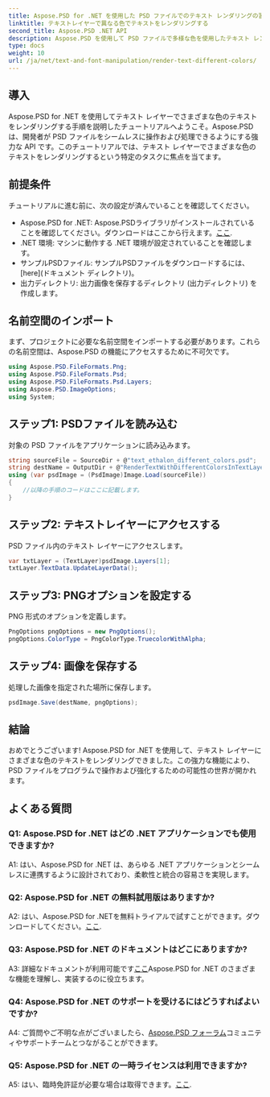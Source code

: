 ```yaml
---
title: Aspose.PSD for .NET を使用した PSD ファイルでのテキスト レンダリングの習得
linktitle: テキストレイヤーで異なる色でテキストをレンダリングする
second_title: Aspose.PSD .NET API
description: Aspose.PSD を使用して PSD ファイルで多様な色を使用したテキスト レンダリングを習得し、.NET アプリケーションを強化します。デザイン機能を簡単に向上できます。
type: docs
weight: 10
url: /ja/net/text-and-font-manipulation/render-text-different-colors/
---
```

## 導入
Aspose.PSD for .NET を使用してテキスト レイヤーでさまざまな色のテキストをレンダリングする手順を説明したチュートリアルへようこそ。Aspose.PSD は、開発者が PSD ファイルをシームレスに操作および処理できるようにする強力な API です。このチュートリアルでは、テキスト レイヤーでさまざまな色のテキストをレンダリングするという特定のタスクに焦点を当てます。
## 前提条件
チュートリアルに進む前に、次の設定が済んでいることを確認してください。
-  Aspose.PSD for .NET: Aspose.PSDライブラリがインストールされていることを確認してください。ダウンロードはここから行えます。[ここ](https://releases.aspose.com/psd/net/).
- .NET 環境: マシンに動作する .NET 環境が設定されていることを確認します。
- サンプルPSDファイル: サンプルPSDファイルをダウンロードするには、[here](ドキュメント ディレクトリ)。
- 出力ディレクトリ: 出力画像を保存するディレクトリ (出力ディレクトリ) を作成します。
## 名前空間のインポート
まず、プロジェクトに必要な名前空間をインポートする必要があります。これらの名前空間は、Aspose.PSD の機能にアクセスするために不可欠です。
```csharp
using Aspose.PSD.FileFormats.Png;
using Aspose.PSD.FileFormats.Psd;
using Aspose.PSD.FileFormats.Psd.Layers;
using Aspose.PSD.ImageOptions;
using System;
```
## ステップ1: PSDファイルを読み込む
対象の PSD ファイルをアプリケーションに読み込みます。
```csharp
string sourceFile = SourceDir + @"text_ethalon_different_colors.psd";
string destName = OutputDir + @"RenderTextWithDifferentColorsInTextLayer_out.png";
using (var psdImage = (PsdImage)Image.Load(sourceFile))
{
    //以降の手順のコードはここに記載します。
}
```
## ステップ2: テキストレイヤーにアクセスする
PSD ファイル内のテキスト レイヤーにアクセスします。
```csharp
var txtLayer = (TextLayer)psdImage.Layers[1];
txtLayer.TextData.UpdateLayerData();
```
## ステップ3: PNGオプションを設定する
PNG 形式のオプションを定義します。
```csharp
PngOptions pngOptions = new PngOptions();
pngOptions.ColorType = PngColorType.TruecolorWithAlpha;
```
## ステップ4: 画像を保存する
処理した画像を指定された場所に保存します。
```csharp
psdImage.Save(destName, pngOptions);
```
## 結論

おめでとうございます! Aspose.PSD for .NET を使用して、テキスト レイヤーにさまざまな色のテキストをレンダリングできました。この強力な機能により、PSD ファイルをプログラムで操作および強化するための可能性の世界が開かれます。

## よくある質問

### Q1: Aspose.PSD for .NET はどの .NET アプリケーションでも使用できますか?

A1: はい、Aspose.PSD for .NET は、あらゆる .NET アプリケーションとシームレスに連携するように設計されており、柔軟性と統合の容易さを実現します。

### Q2: Aspose.PSD for .NET の無料試用版はありますか?

 A2: はい、Aspose.PSD for .NETを無料トライアルで試すことができます。ダウンロードしてください。[ここ](https://releases.aspose.com/).

### Q3: Aspose.PSD for .NET のドキュメントはどこにありますか?

 A3: 詳細なドキュメントが利用可能です[ここ](https://reference.aspose.com/psd/net/)Aspose.PSD for .NET のさまざまな機能を理解し、実装するのに役立ちます。

### Q4: Aspose.PSD for .NET のサポートを受けるにはどうすればよいですか?

 A4: ご質問やご不明な点がございましたら、[Aspose.PSD フォーラム](https://forum.aspose.com/c/psd/34)コミュニティやサポートチームとつながることができます。

### Q5: Aspose.PSD for .NET の一時ライセンスは利用できますか?

 A5: はい、臨時免許証が必要な場合は取得できます。[ここ](https://purchase.aspose.com/temporary-license/).